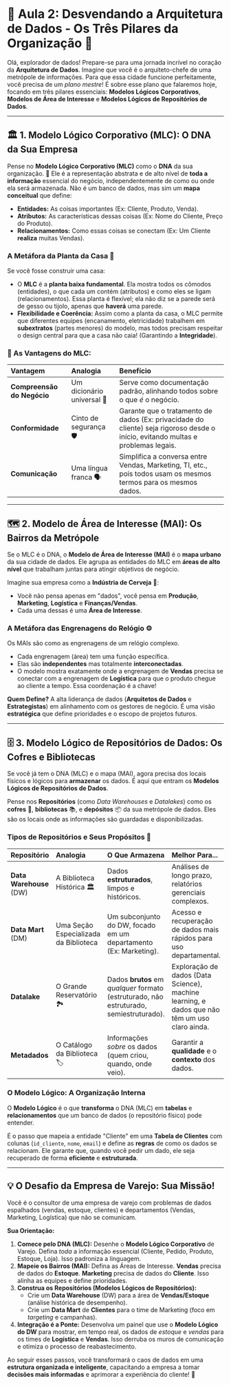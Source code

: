 
# 🌌 Aula 2: Desvendando a Arquitetura de Dados - Os Três Pilares da Organização 🏰

Olá, explorador de dados! Prepare-se para uma jornada incrível no coração da **Arquitetura de Dados**. Imagine que você é o arquiteto-chefe de uma metrópole de informações. Para que essa cidade funcione perfeitamente, você precisa de um *plano mestre*! É sobre esse plano que falaremos hoje, focando em três pilares essenciais: **Modelos Lógicos Corporativos**, **Modelos de Área de Interesse** e **Modelos Lógicos de Repositórios de Dados**.

---

## 🏛️ 1. Modelo Lógico Corporativo (MLC): O DNA da Sua Empresa

Pense no **Modelo Lógico Corporativo (MLC)** como o **DNA** da sua organização. 🧬 Ele é a representação abstrata e de alto nível de **toda a informação** essencial do negócio, independentemente de como ou onde ela será armazenada. Não é um banco de dados, mas sim um **mapa conceitual** que define:

* **Entidades:** As coisas importantes (Ex: Cliente, Produto, Venda).
* **Atributos:** As características dessas coisas (Ex: Nome do Cliente, Preço do Produto).
* **Relacionamentos:** Como essas coisas se conectam (Ex: Um Cliente **realiza** muitas Vendas).

### A Metáfora da Planta da Casa 🏡

Se você fosse construir uma casa:
* O **MLC** é a **planta baixa fundamental**. Ela mostra todos os cômodos (entidades), o que cada um contém (atributos) e como eles se ligam (relacionamentos). Essa planta é flexível; ela não diz se a parede será de gesso ou tijolo, apenas que **haverá** uma parede.
* **Flexibilidade e Coerência:** Assim como a planta da casa, o MLC permite que diferentes equipes (encanamento, eletricidade) trabalhem em **subextratos** (partes menores) do modelo, mas todos precisam respeitar o design central para que a casa não caia! (Garantindo a **Integridade**).

### 🚀 As Vantagens do MLC:

| Vantagem | Analogia | Benefício |
| :--- | :--- | :--- |
| **Compreensão do Negócio** | Um dicionário universal 📘 | Serve como documentação padrão, alinhando todos sobre o que *é* o negócio. |
| **Conformidade** | Cinto de segurança 🛡️ | Garante que o tratamento de dados (Ex: privacidade do cliente) seja rigoroso desde o início, evitando multas e problemas legais. |
| **Comunicação** | Uma língua franca 🗣️ | Simplifica a conversa entre Vendas, Marketing, TI, etc., pois todos usam os mesmos termos para os mesmos dados. |

---

## 🗺️ 2. Modelo de Área de Interesse (MAI): Os Bairros da Metrópole

Se o MLC é o DNA, o **Modelo de Área de Interesse (MAI)** é o **mapa urbano** da sua cidade de dados. Ele agrupa as entidades do MLC em **áreas de alto nível** que trabalham juntas para atingir objetivos de negócio.

Imagine sua empresa como a **Indústria de Cerveja** 🍺:
* Você não pensa apenas em "dados", você pensa em **Produção**, **Marketing**, **Logística** e **Finanças/Vendas**.
* Cada uma dessas é uma **Área de Interesse**.

### A Metáfora das Engrenagens do Relógio ⚙️

Os MAIs são como as engrenagens de um relógio complexo.
* Cada engrenagem (área) tem uma função específica.
* Elas são **independentes** mas totalmente **interconectadas**.
* O modelo mostra exatamente onde a engrenagem de **Vendas** precisa se conectar com a engrenagem de **Logística** para que o produto chegue ao cliente a tempo. Essa coordenação é a chave!

**Quem Define?** A alta liderança de dados (**Arquitetos de Dados** e **Estrategistas**) em alinhamento com os gestores de negócio. É uma visão **estratégica** que define prioridades e o escopo de projetos futuros.

---

## 🗄️ 3. Modelo Lógico de Repositórios de Dados: Os Cofres e Bibliotecas

Se você já tem o DNA (MLC) e o mapa (MAI), agora precisa dos locais físicos e lógicos para **armazenar** os dados. É aqui que entram os **Modelos Lógicos de Repositórios de Dados**.

Pense nos **Repositórios** (como *Data Warehouses* e *Datalakes*) como os **cofres** 🏦, **bibliotecas** 📚, e **depósitos** 📦 da sua metrópole de dados. Eles são os locais onde as informações são guardadas e disponibilizadas.

### Tipos de Repositórios e Seus Propósitos 🎯

| Repositório | Analogia | O Que Armazena | Melhor Para... |
| :--- | :--- | :--- | :--- |
| **Data Warehouse** (DW) | A Biblioteca Histórica 🏛️ | Dados **estruturados**, limpos e históricos. | Análises de longo prazo, relatórios gerenciais complexos. |
| **Data Mart** (DM) | Uma Seção Especializada da Biblioteca | Um subconjunto do DW, focado em um departamento (Ex: Marketing). | Acesso e recuperação de dados mais rápidos para uso departamental. |
| **Datalake** | O Grande Reservatório 🏞️ | Dados **brutos** em *qualquer* formato (estruturado, não estruturado, semiestruturado). | Exploração de dados (Data Science), machine learning, e dados que não têm um uso claro ainda. |
| **Metadados** | O Catálogo da Biblioteca 🏷️ | Informações *sobre* os dados (quem criou, quando, onde veio). | Garantir a **qualidade** e o **contexto** dos dados. |

### O Modelo Lógico: A Organização Interna

O **Modelo Lógico** é o que **transforma** o DNA (MLC) em **tabelas** e **relacionamentos** que um banco de dados (o repositório físico) pode entender.

É o passo que mapeia a entidade "Cliente" em uma **Tabela de Clientes** com colunas (`id_cliente`, `nome`, `email`) e define as **regras** de como os dados se relacionam. Ele garante que, quando você pedir um dado, ele seja recuperado de forma **eficiente** e **estruturada**.

---

## 💡 O Desafio da Empresa de Varejo: Sua Missão!

Você é o consultor de uma empresa de varejo com problemas de dados espalhados (vendas, estoque, clientes) e departamentos (Vendas, Marketing, Logística) que não se comunicam.

**Sua Orientação:**

1.  **Comece pelo DNA (MLC):** Desenhe o **Modelo Lógico Corporativo** de Varejo. Defina *toda* a informação essencial (Cliente, Pedido, Produto, Estoque, Loja). Isso padroniza a linguagem.
2.  **Mapeie os Bairros (MAI):** Defina as Áreas de Interesse. **Vendas** precisa de dados do **Estoque**. **Marketing** precisa de dados do **Cliente**. Isso alinha as equipes e define prioridades.
3.  **Construa os Repositórios (Modelos Lógicos de Repositórios):**
    * Crie um **Data Warehouse** (DW) para a área de **Vendas/Estoque** (análise histórica de desempenho).
    * Crie um **Data Mart** de **Clientes** para o time de Marketing (foco em *targeting* e campanhas).
4.  **Integração é a Ponte:** Desenvolva um painel que use o **Modelo Lógico do DW** para mostrar, em tempo real, os dados de *estoque* e *vendas* para os times de **Logística** e **Vendas**. Isso derruba os muros de comunicação e otimiza o processo de reabastecimento.

Ao seguir esses passos, você transformará o caos de dados em uma **estrutura organizada e inteligente**, capacitando a empresa a tomar **decisões mais informadas** e aprimorar a experiência do cliente! 🚀

